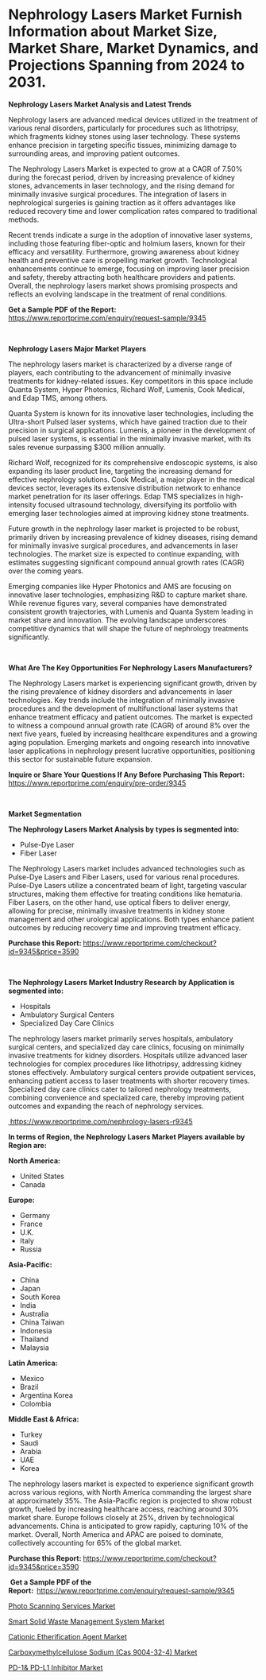 <p><h1>Nephrology Lasers Market Furnish Information about Market Size, Market Share, Market Dynamics, and Projections Spanning from 2024 to 2031.</h1></p><p><strong>Nephrology Lasers Market Analysis and Latest Trends</strong></p>
<p><p>Nephrology lasers are advanced medical devices utilized in the treatment of various renal disorders, particularly for procedures such as lithotripsy, which fragments kidney stones using laser technology. These systems enhance precision in targeting specific tissues, minimizing damage to surrounding areas, and improving patient outcomes. </p><p>The Nephrology Lasers Market is expected to grow at a CAGR of 7.50% during the forecast period, driven by increasing prevalence of kidney stones, advancements in laser technology, and the rising demand for minimally invasive surgical procedures. The integration of lasers in nephrological surgeries is gaining traction as it offers advantages like reduced recovery time and lower complication rates compared to traditional methods.</p><p>Recent trends indicate a surge in the adoption of innovative laser systems, including those featuring fiber-optic and holmium lasers, known for their efficacy and versatility. Furthermore, growing awareness about kidney health and preventive care is propelling market growth. Technological enhancements continue to emerge, focusing on improving laser precision and safety, thereby attracting both healthcare providers and patients. Overall, the nephrology lasers market shows promising prospects and reflects an evolving landscape in the treatment of renal conditions.</p></p>
<p><strong>Get a Sample PDF of the Report:&nbsp;</strong> <a href="https://www.reportprime.com/enquiry/request-sample/9345">https://www.reportprime.com/enquiry/request-sample/9345</a></p>
<p>&nbsp;</p>
<p><strong>Nephrology Lasers Major Market Players</strong></p>
<p><p>The nephrology lasers market is characterized by a diverse range of players, each contributing to the advancement of minimally invasive treatments for kidney-related issues. Key competitors in this space include Quanta System, Hyper Photonics, Richard Wolf, Lumenis, Cook Medical, and Edap TMS, among others. </p><p>Quanta System is known for its innovative laser technologies, including the Ultra-short Pulsed laser systems, which have gained traction due to their precision in surgical applications. Lumenis, a pioneer in the development of pulsed laser systems, is essential in the minimally invasive market, with its sales revenue surpassing $300 million annually. </p><p>Richard Wolf, recognized for its comprehensive endoscopic systems, is also expanding its laser product line, targeting the increasing demand for effective nephrology solutions. Cook Medical, a major player in the medical devices sector, leverages its extensive distribution network to enhance market penetration for its laser offerings. Edap TMS specializes in high-intensity focused ultrasound technology, diversifying its portfolio with emerging laser technologies aimed at improving kidney stone treatments.</p><p>Future growth in the nephrology laser market is projected to be robust, primarily driven by increasing prevalence of kidney diseases, rising demand for minimally invasive surgical procedures, and advancements in laser technologies. The market size is expected to continue expanding, with estimates suggesting significant compound annual growth rates (CAGR) over the coming years. </p><p>Emerging companies like Hyper Photonics and AMS are focusing on innovative laser technologies, emphasizing R&D to capture market share. While revenue figures vary, several companies have demonstrated consistent growth trajectories, with Lumenis and Quanta System leading in market share and innovation. The evolving landscape underscores competitive dynamics that will shape the future of nephrology treatments significantly.</p></p>
<p>&nbsp;</p>
<p><strong>What Are The Key Opportunities For Nephrology Lasers Manufacturers?</strong></p>
<p><p>The Nephrology Lasers market is experiencing significant growth, driven by the rising prevalence of kidney disorders and advancements in laser technologies. Key trends include the integration of minimally invasive procedures and the development of multifunctional laser systems that enhance treatment efficacy and patient outcomes. The market is expected to witness a compound annual growth rate (CAGR) of around 8% over the next five years, fueled by increasing healthcare expenditures and a growing aging population. Emerging markets and ongoing research into innovative laser applications in nephrology present lucrative opportunities, positioning this sector for sustainable future expansion.</p></p>
<p><strong>Inquire or Share Your Questions If Any Before Purchasing This Report:</strong> <a href="https://www.reportprime.com/enquiry/pre-order/9345">https://www.reportprime.com/enquiry/pre-order/9345</a></p>
<p>&nbsp;</p>
<p><strong>Market Segmentation</strong></p>
<p><strong>The Nephrology Lasers Market Analysis by types is segmented into:</strong></p>
<p><ul><li>Pulse-Dye Laser</li><li>Fiber Laser</li></ul></p>
<p><p>The Nephrology Lasers market includes advanced technologies such as Pulse-Dye Lasers and Fiber Lasers, used for various renal procedures. Pulse-Dye Lasers utilize a concentrated beam of light, targeting vascular structures, making them effective for treating conditions like hematuria. Fiber Lasers, on the other hand, use optical fibers to deliver energy, allowing for precise, minimally invasive treatments in kidney stone management and other urological applications. Both types enhance patient outcomes by reducing recovery time and improving treatment efficacy.</p></p>
<p><strong>Purchase this Report:&nbsp;</strong><a href="https://www.reportprime.com/checkout?id=9345&price=3590">https://www.reportprime.com/checkout?id=9345&price=3590</a></p>
<p>&nbsp;</p>
<p><strong>The Nephrology Lasers Market Industry Research by Application is segmented into:</strong></p>
<p><ul><li>Hospitals</li><li>Ambulatory Surgical Centers</li><li>Specialized Day Care Clinics</li></ul></p>
<p><p>The nephrology lasers market primarily serves hospitals, ambulatory surgical centers, and specialized day care clinics, focusing on minimally invasive treatments for kidney disorders. Hospitals utilize advanced laser technologies for complex procedures like lithotripsy, addressing kidney stones effectively. Ambulatory surgical centers provide outpatient services, enhancing patient access to laser treatments with shorter recovery times. Specialized day care clinics cater to tailored nephrology treatments, combining convenience and specialized care, thereby improving patient outcomes and expanding the reach of nephrology services.</p></p>
<p><a href="https://www.reportprime.com/nephrology-lasers-r9345">&nbsp;https://www.reportprime.com/nephrology-lasers-r9345</a></p>
<p><strong>In terms of Region, the Nephrology Lasers Market Players available by Region are:</strong></p>
<p>
    <p> <strong> North America: </strong>
        <ul>
            <li>United States</li>
            <li>Canada</li>
        </ul>
        </p> 
    <p> <strong> Europe: </strong>
        <ul>
            <li>Germany</li>
            <li>France</li>
            <li>U.K.</li>
            <li>Italy</li>
            <li>Russia</li>
        </ul>
        </p> 
    <p> <strong> Asia-Pacific: </strong>
        <ul>
            <li>China</li>
            <li>Japan</li>
            <li>South Korea</li>
            <li>India</li>
            <li>Australia</li>
            <li>China Taiwan</li>
            <li>Indonesia</li>
            <li>Thailand</li>
            <li>Malaysia</li>
        </ul>
        </p> 
    <p> <strong> Latin America: </strong>
        <ul>
            <li>Mexico</li>
            <li>Brazil</li>
            <li>Argentina Korea</li>
            <li>Colombia</li>
        </ul>
        </p> 
    <p> <strong> Middle East & Africa: </strong>
        <ul>
            <li>Turkey</li>
            <li>Saudi</li>
            <li>Arabia</li>
            <li>UAE</li>
            <li>Korea</li>
        </ul>
    </p>
    </p>
<p><p>The nephrology lasers market is expected to experience significant growth across various regions, with North America commanding the largest share at approximately 35%. The Asia-Pacific region is projected to show robust growth, fueled by increasing healthcare access, reaching around 30% market share. Europe follows closely at 25%, driven by technological advancements. China is anticipated to grow rapidly, capturing 10% of the market. Overall, North America and APAC are poised to dominate, collectively accounting for 65% of the global market.</p></p>
<p><strong>Purchase this Report: </strong><a href="https://www.reportprime.com/checkout?id=9345&price=3590">https://www.reportprime.com/checkout?id=9345&price=3590</a></p>
<p>&nbsp;<strong>Get a Sample PDF of the Report:&nbsp;&nbsp;</strong><a href="https://www.reportprime.com/enquiry/request-sample/9345">https://www.reportprime.com/enquiry/request-sample/9345</a></p>
<p><strong></strong></p>
<p><p><a href="https://www.linkedin.com/pulse/photo-scanning-services-market-strategic-insights-product-urpwe?trackingId=DhUITs99ShmqtA0t97EnjA%3D%3D">Photo Scanning Services Market</a></p><p><a href="https://www.linkedin.com/pulse/navigating-global-smart-solid-waste-management-system-market-he3ef?trackingId=wT%2BXPJx9Si2a46r0ijWQvA%3D%3D">Smart Solid Waste Management System Market</a></p><p><a href="https://issuu.com/reportprime-2/docs/cationic-etherification-agent-marke_0ea3511ed4594e">Cationic Etherification Agent Market</a></p><p><a href="https://issuu.com/reportprime-2/docs/carboxymethylcellulose-sodium-cas-9_e10f3b56db5260">Carboxymethylcellulose Sodium (Cas 9004-32-4) Market</a></p><p><a href="https://medium.com/@siregarjefri23_12225/global-perspectives-on-pd-1-pd-l1-inhibitor-market-trends-and-forecast-2024-2031-f011e8ee2789">PD-1& PD-L1 Inhibitor Market</a></p></p>